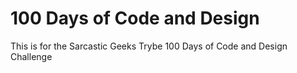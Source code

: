 # 100 Days of Code and Design
 This is for the Sarcastic Geeks Trybe 100 Days of Code and Design Challenge
